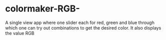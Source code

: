 # colormaker-RGB-
A single view app where one slider each for red, green and blue through which one can try out combinations to get the desired color. 
It also displays the value RGB 
